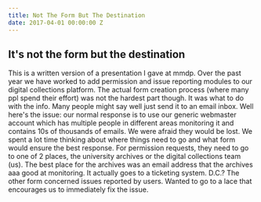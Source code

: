 ```yaml
---
title: Not The Form But The Destination
date: 2017-04-01 00:00:00 Z
---
```


## It's not the form but the destination

This is a written version of a presentation I gave at mmdp. Over the past year we have worked to add permission and issue reporting modules to our digital collections platform. The actual form creation process (where many ppl spend their effort) was not the hardest part though. It was what to do with the info. Many people might say well just send it to an email inbox. Well here's the issue: our normal response is to use our generic webmaster account which has multiple people in different areas monitoring it and contains 10s of thousands of emails. We were afraid they would be lost. We spent a lot time thinking about where things need to go and what form would ensure the best response. For permission requests, they need to go to one of 2 places, the university archives or the digital collections team (us). The best place for the archives was an email address that the archives aaa good at monitoring. It actually goes to a ticketing system. D.C.? The other form concerned issues reported by users. Wanted to go to a lace that encourages us to immediately fix the issue.
